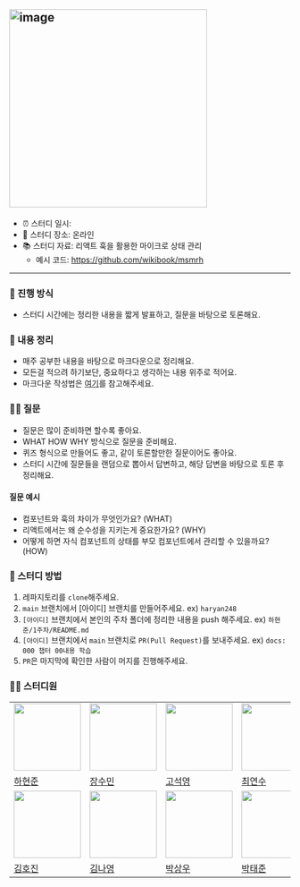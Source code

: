 ## <img width="354" alt="image" src="https://github.com/user-attachments/assets/9fa98d98-7bb1-4420-943e-d9ef6bc8b9a3" width="600" />


- ⏰ 스터디 일시: 
- 🏫 스터디 장소: 온라인
- 📚 스터디 자료: 리액트 훅을 활용한 마이크로 상태 관리
  - 예시 코드: https://github.com/wikibook/msmrh

---

### 🚀 진행 방식

- 스터디 시간에는 정리한 내용을 짧게 발표하고, 질문을 바탕으로 토론해요.

### 📝 내용 정리

- 매주 공부한 내용을 바탕으로 마크다운으로 정리해요.
- 모든걸 적으려 하기보단, 중요하다고 생각하는 내용 위주로 적어요.
- 마크다운 작성법은 [여기](https://gist.github.com/ihoneymon/652be052a0727ad59601)를 참고해주세요.

### 🙋‍♂️ 질문

- 질문은 많이 준비하면 할수록 좋아요.
- WHAT HOW WHY 방식으로 질문을 준비해요.
- 퀴즈 형식으로 만들어도 좋고, 같이 토론할만한 질문이어도 좋아요.
- 스터디 시간에 질문들을 랜덤으로 뽑아서 답변하고, 해당 답변을 바탕으로 토론 후 정리해요.

#### 질문 예시

- 컴포넌트와 훅의 차이가 무엇인가요? (WHAT)
- 리액트에서는 왜 순수성을 지키는게 중요한가요? (WHY)
- 어떻게 하면 자식 컴포넌트의 상태를 부모 컴포넌트에서 관리할 수 있을까요? (HOW)

### 📌 스터디 방법

1. 레파지토리를 `clone`해주세요.
2. `main` 브랜치에서 [아이디] 브랜치를 만들어주세요. ex) `haryan248`
3. `[아이디]` 브랜치에서 본인의 주차 폴더에 정리한 내용을 push 해주세요. ex) `하현준/1주차/README.md`
4. `[아이디]` 브랜치에서 `main` 브랜치로 `PR(Pull Request)`를 보내주세요. ex) `docs: 000 챕터 00내용 학습`
5. `PR`은 마지막에 확인한 사람이 머지를 진행해주세요.

### 🏃‍♂️ 스터디원

<table>
  <tr>
    <td>
      <img src="https://avatars.githubusercontent.com/u/51049245?v=4" width="120px" height="120px"/>
    </td>
    <td>
      <img src="https://avatars.githubusercontent.com/u/29765842?v=4" width="120px" height="120px"/>
    </td>
    <td>
      <img src="https://avatars.githubusercontent.com/u/68809452?v=4" width="120px" height="120px"/>
    </td>
    <td>
      <img src="https://avatars.githubusercontent.com/u/123397411?v=4" width="120px" height="120px"/>
    </td>
    <td>
      <img src="https://avatars.githubusercontent.com/u/60695299?v=4" width="120px" height="120px"/>
    </td>
  </tr>

  <tr>
    <td>
      <a href="https://github.com/haryan248">
        하현준
      </a>
    </td>
    <td>
      <a href="https://github.com/jangsumin">
        장수민
      </a>
    </td>
    <td>
      <a href="https://github.com/samseburn">
        고석영
      </a>
    </td>
    <td>
      <a href="https://github.com/ella-yschoi">
        최연수
      </a>
    </td>
    <td>
      <a href="https://github.com/jhlee0409">
        이재혁
      </a>
    </td>
  </tr>
    <tr>  
    <td>
      <img src="https://avatars.githubusercontent.com/u/76891694?v=4" width="120px" height="120px"/>
    </td>
    <td>
      <img src="https://avatars.githubusercontent.com/u/70098144?v=4" width="120px" height="120px"/>
    </td>
    <td>
      <img src="https://avatars.githubusercontent.com/u/49917043?v=4" width="120px" height="120px"/>
    </td>
    <td>
      <img src="https://avatars.githubusercontent.com/u/92621861?v=4" width="120px" height="120px"/>
    </td>
    <td>
    </td>
  </tr>
  <tr>
    <td>
      <a href="https://github.com/hovelopin">
        김호진
      </a>
    </td>
    <td>
      <a href="https://github.com/nayoung3669">
        김나영
      </a>
    </td>
    <td>
      <a href="https://github.com/SangWoo9734">
        박상우
      </a>
    </td>
    <td>
      <a href="https://github.com/joooonis">
        박태준
      </a>
    </td>
    <td>
    </td>
  </tr>
  </table>

